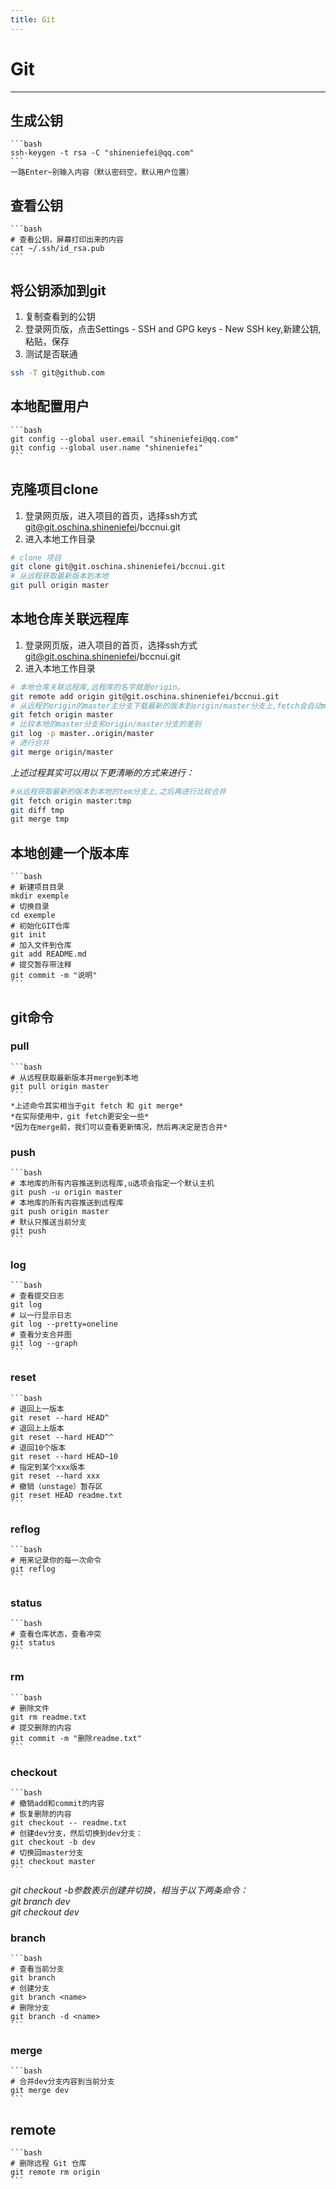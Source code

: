 ```yaml
---
title: Git
---
```


# Git

--------------------------------------------------------------------------------

## 生成公钥

````
```bash
ssh-keygen -t rsa -C "shineniefei@qq.com"
```
一路Enter~别输入内容（默认密码空，默认用户位置）
````

## 查看公钥

````
```bash
# 查看公钥，屏幕打印出来的内容
cat ~/.ssh/id_rsa.pub
```
````

## 将公钥添加到git

1. 复制查看到的公钥
2. 登录网页版，点击Settings - SSH and GPG keys - New SSH key,新建公钥,粘贴，保存
3. 测试是否联通

  ```bash
  ssh -T git@github.com
  ```

## 本地配置用户

````
```bash
git config --global user.email "shineniefei@qq.com"
git config --global user.name "shineniefei"
```
````

## 克隆项目clone

1. 登录网页版，进入项目的首页，选择ssh方式 git@git.oschina.shineniefei/bccnui.git
2. 进入本地工作目录

  ```bash
  # clone 项目
  git clone git@git.oschina.shineniefei/bccnui.git
  # 从远程获取最新版本到本地
  git pull origin master
  ```

## 本地仓库关联远程库

1. 登录网页版，进入项目的首页，选择ssh方式 git@git.oschina.shineniefei/bccnui.git
2. 进入本地工作目录

  ```bash
  # 本地仓库关联远程库,远程库的名字就是origin。
  git remote add origin git@git.oschina.shineniefei/bccnui.git
  # 从远程的origin的master主分支下载最新的版本到origin/master分支上,fetch会自动merge
  git fetch origin master
  # 比较本地的master分支和origin/master分支的差别
  git log -p master..origin/master
  # 进行合并
  git merge origin/master
  ```

  _上述过程其实可以用以下更清晰的方式来进行：_

  ```bash
  #从远程获取最新的版本到本地的tem分支上,之后再进行比较合并
  git fetch origin master:tmp
  git diff tmp
  git merge tmp
  ```

## 本地创建一个版本库

````
```bash
# 新建项目目录
mkdir exemple
# 切换目录
cd exemple
# 初始化GIT仓库
git init
# 加入文件到仓库
git add README.md
# 提交暂存带注释
git commit -m "说明"
```
````

## git命令

### pull

````
```bash
# 从远程获取最新版本并merge到本地
git pull origin master
```
*上述命令其实相当于git fetch 和 git merge*  
*在实际使用中，git fetch更安全一些*  
*因为在merge前，我们可以查看更新情况，然后再决定是否合并*
````

### push

````
```bash
# 本地库的所有内容推送到远程库,u选项会指定一个默认主机
git push -u origin master
# 本地库的所有内容推送到远程库
git push origin master
# 默认只推送当前分支
git push
```
````

### log

````
```bash
# 查看提交日志
git log
# 以一行显示日志
git log --pretty=oneline
# 查看分支合并图
git log --graph
```
````

### reset

````
```bash
# 退回上一版本
git reset --hard HEAD^
# 退回上上版本
git reset --hard HEAD^^
# 退回10个版本
git reset --hard HEAD~10
# 指定到某个xxx版本
git reset --hard xxx
# 撤销（unstage）暂存区
git reset HEAD readme.txt
```
````

### reflog

````
```bash
# 用来记录你的每一次命令
git reflog
```
````

### status

````
```bash
# 查看仓库状态，查看冲突
git status
```
````

### rm

````
```bash
# 删除文件
git rm readme.txt
# 提交删除的内容
git commit -m "删除readme.txt"
```
````

### checkout

````
```bash
# 撤销add和commit的内容
# 恢复删除的内容
git checkout -- readme.txt
# 创建dev分支，然后切换到dev分支：
git checkout -b dev
# 切换回master分支
git checkout master
```
````

_git checkout -b参数表示创建并切换，相当于以下两条命令：_<br>
_git branch dev_<br>
_git checkout dev_

### branch

````
```bash
# 查看当前分支
git branch
# 创建分支
git branch <name>
# 删除分支
git branch -d <name>
```
````

### merge

````
```bash
# 合并dev分支内容到当前分支
git merge dev
```
````

## remote

````
```bash
# 删除远程 Git 仓库
git remote rm origin
```
````
